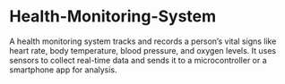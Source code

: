 # Health-Monitoring-System
A health monitoring system tracks and records a person’s vital signs like heart rate, body temperature, blood pressure, and oxygen levels. It uses sensors to collect real-time data and sends it to a microcontroller or a smartphone app for analysis.
